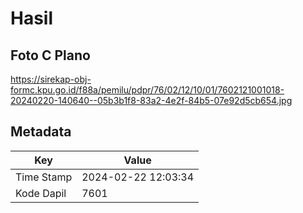# Hasil

## Foto C Plano

https://sirekap-obj-formc.kpu.go.id/f88a/pemilu/pdpr/76/02/12/10/01/7602121001018-20240220-140640--05b3b1f8-83a2-4e2f-84b5-07e92d5cb654.jpg


## Metadata

| Key        | Value               |
| ---------- | ------------------- |
| Time Stamp | 2024-02-22 12:03:34 |
| Kode Dapil | 7601                |



